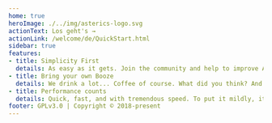 ```yaml
---
home: true
heroImage: ./../img/asterics-logo.svg
actionText: Los geht's →
actionLink: /welcome/de/QuickStart.html
sidebar: true
features:
- title: Simplicity First
  details: As easy as it gets. Join the community and help to improve AsTeRICS, while keeping a focus on simplicity.
- title: Bring your own Booze 
  details: We drink a lot... Coffee of course. What did you think? And we like to share. But when it gets to drinking beer, it's every man for himself.
- title: Performance counts
  details: Quick, fast, and with tremendous speed. To put it mildly, it's HUGE.
footer: GPLv3.0 | Copyright © 2018-present
---
```

